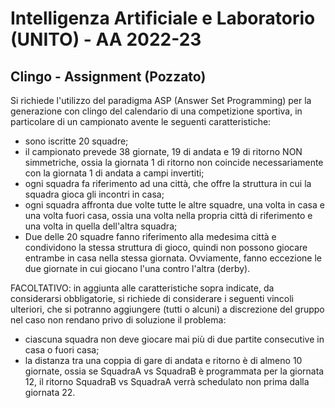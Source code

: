 # Intelligenza Artificiale e Laboratorio (UNITO) - AA 2022-23

## Clingo - Assignment (Pozzato)

Si richiede l'utilizzo del paradigma ASP (Answer Set Programming) per la generazione con clingo del calendario di una competizione sportiva, in particolare di un campionato avente le seguenti caratteristiche:

- sono iscritte $20$ squadre;
- il campionato prevede $38$ giornate, $19$ di andata e $19$ di ritorno NON simmetriche, ossia la giornata $1$ di ritorno non coincide necessariamente con la giornata $1$ di andata a campi invertiti;
- ogni squadra fa riferimento ad una città, che offre la struttura in cui la squadra gioca gli incontri in casa;
- ogni squadra affronta due volte tutte le altre squadre, una volta in casa e una volta fuori casa, ossia una volta nella propria città di riferimento e una volta in quella dell'altra squadra;
- Due delle $20$ squadre fanno riferimento alla medesima città e condividono la stessa struttura di gioco, quindi non possono giocare entrambe in casa nella stessa giornata. Ovviamente, fanno eccezione le due giornate in cui giocano l'una contro l'altra (derby).

FACOLTATIVO: in aggiunta alle caratteristiche sopra indicate, da considerarsi obbligatorie, si richiede di considerare i seguenti vincoli ulteriori, che si potranno aggiungere (tutti o alcuni) a discrezione del gruppo nel caso non rendano privo di soluzione il problema:

- ciascuna squadra non deve giocare mai più di due partite consecutive in casa o fuori casa;
- la distanza tra una coppia di gare di andata e ritorno è di almeno $10$ giornate, ossia se SquadraA vs SquadraB è programmata per la giornata $12$, il ritorno SquadraB vs SquadraA verrà schedulato non prima dalla giornata $22$.
